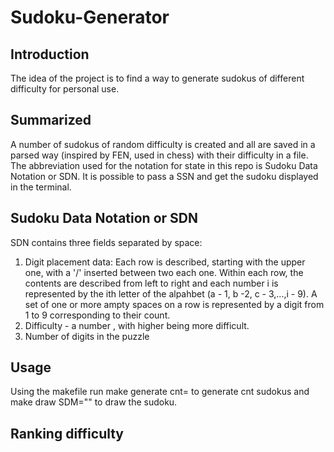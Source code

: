 # Sudoku-Generator

## Introduction
The idea of the project is to find a way to generate sudokus of different difficulty for personal use.

## Summarized
A number of sudokus of random difficulty is created and all are saved in a parsed way (inspired by FEN, used in chess) with their difficulty in a file. The abbreviation used for the notation for state in this repo is Sudoku Data Notation or SDN. It is possible to pass a SSN and get the sudoku displayed in the terminal.

## Sudoku Data Notation or SDN
SDN contains three fields separated by space:
1.  Digit placement data: Each row is described, starting with the upper one, with a '/' inserted between two each one. Within each row, the contents are described from left to right and each number i is represented by the ith letter of the alpahbet (a - 1, b -2, c - 3,...,i - 9). A set of one or more ampty spaces on a row is represented by a digit from 1 to 9 corresponding to their count.
2.  Difficulty - a number , with higher being more difficult.
3.  Number of digits in the puzzle

## Usage
Using the makefile run make generate cnt=<number> to generate cnt sudokus and make draw SDM="<SDM for puzzle>" to draw the sudoku.

## Ranking difficulty

##
